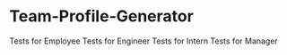 # Team-Profile-Generator

Tests for Employee
Tests for Engineer
Tests for Intern
Tests for Manager



